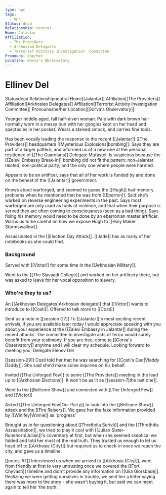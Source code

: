 ```yaml
---
type: npc
tags:
  - npc
Status: dead
Relationship: neutral
Home: Jalantar
Affiliation:
  - The Providers
  - Arkhosian Delegates
  - Terrorist Activity Investigation  Committee
Pronouns: she/her
Location: Gorva's Observatory
---
```


# Ellinev Del
<span class="dataview inline-field"><span class="inline-field-key">Status</span><span class="inline-field-value">dead</span></span>
<span class="dataview inline-field"><span class="inline-field-key">Relationship</span><span class="inline-field-value">neutral</span></span>
<span class="dataview inline-field"><span class="inline-field-key">Home</span><span class="inline-field-value">[[Jalantar]]</span></span>
<span class="dataview inline-field"><span class="inline-field-key">Affiliation</span><span class="inline-field-value">[[The Providers]]</span></span>
<span class="dataview inline-field"><span class="inline-field-key">Affiliation</span><span class="inline-field-value">[[Arkhosian Delegates]]</span></span>
<span class="dataview inline-field"><span class="inline-field-key">Affiliation</span><span class="inline-field-value">[[Terrorist Activity Investigation  Committee]]</span></span> 
<span class="dataview inline-field"><span class="inline-field-key">Pronouns</span><span class="inline-field-value">she/her</span></span>
<span class="dataview inline-field"><span class="inline-field-key">Location</span><span class="inline-field-value">[[Gorva's Observatory]]</span></span>

Younger middle aged, tall half-elven woman. Pale with dark brown hair normally worn in a messy bun with her googles kept on her head and spectacles in her pocket. Wears a stained smock, and carries fine tools.

Has been vocally leading the response to the recent [[Jalantar]] [[The Providers]] headquarters [[Mysterious Explosions|bombing]]. Says they are part of a larger pattern, and informed us of a new one at the personal residence of [[The Guardians]] Delegate Mufastel. Is suspicous because the [[Zalevi Embassy Break-in]] bombing did not fit the pattern: non-Jalantar related, non-political party, and the only one where people were harmed. 

Appears to be an artificer, says that all of her work is funded by and done on the behest of the [[Jalantar]] government. 

Knows about warforged, and seemed to guess the [[Hugh]] had memory problems when he mentioned that he was from [[Eberron]]. Said she's worked on reverse engineering experiments in the past. Says most warforged are only used as tools of violence, and that when their purpose is served they are often coming to consciousness (seen as a bad thing). Says fixing his memory would need to be done by an eberronian master artificer. Warns us to be careful on how we expose Hugh to [[Holy Maker Stormswallow]].

Assassinated in the [[Election Day Attack]]. [[Jade]] has as many of her notebooks as she could find.

### Background
Served with [[Victor]] for some time in the [[Arkhosian Military]].  

Went to the [[The Slavaadi College]] and worked on her artificery there, but was asked to leave for her vocal opposition to slavery. 

### Who're they to us? 
An [[Arkhosian Delegates|Arkhosian delegate]] that [[Victor]] wants to introduce to [[Costi]].
Offered to talk more to [[Costi]] 

Sent us a note in [[session-27]]
	To [[Jalantar]]'s most exciting recent arrivals, if you are available later today I would appreciate speaking with you about your experience at the [[Zalevi Embassy in Jalantar]] during the recent attacks. The committee to investigate acts of terror would surely benefit from your testimony. If you are free, come to [[Gorva's Observatory]] anytime and I will clear my schedule. Looking forward to meeting you, Delegate Elenev Del

[[session-29]] Costi told her that he was searching for [[Costi's Dad|Vladdy Daddy]]. She said she'd make some inquiries on his behalf. 

Invited [[The Unforged Few]] to some [[The Providers]] meeting in the lead up to [[Arkhosian Elections]]. It won't be as lit as [[session-7|the last one]].

Went to the [[Bellisme Show]] and connected with [[The Unforged Few]] and [[Victor]] 

Asked [[The Unforged Few|Our Party]] to look into the [[Bellisme Show]] attack and the [[Fire Raisers]]. We gave her the fake information provided by [[Winifey|Winnie]] as 'progress'

Brought us in for questioning about [[Threthdia Scrivit]] and the [[Threthdia Assassination]], we tried to play it cool with [[Julian Slater-Runehorn|Julian]]'s coverstory at first, but when she seemed skeptical we folded and told her most of the real truth. They trusted us enough to let us head off to [[Arkhosia (City)]] but required us to check-in once we reach the city, and gave us a timeline. 

[[notes-57]] Interviewed us when we arrived to [[Arkhosia (City)]], went from friendly at first to very untrusting once we covered the [[Fort Chyvasti]] timeline and didn't provide any information on [[Ulia Glorsbade]]. Realizing we were getting ourselves in trouble, we sent her a letter saying there was more to the story - she wasn't buying it, but said we can meet again to tell her 'the truth'.